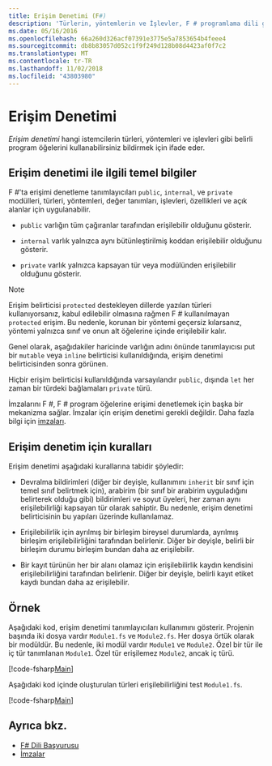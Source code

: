 ```yaml
---
title: Erişim Denetimi (F#)
description: 'Türlerin, yöntemlerin ve İşlevler, F # programlama dili gibi programlama öğelerine erişimi denetlemeyi öğrenin.'
ms.date: 05/16/2016
ms.openlocfilehash: 66a260d326acf07391e3775e5a7853654b4feee4
ms.sourcegitcommit: db8b83057d052c1f9f249d128b08d4423af0f7c2
ms.translationtype: MT
ms.contentlocale: tr-TR
ms.lasthandoff: 11/02/2018
ms.locfileid: "43803980"
---
```

# <a name="access-control"></a>Erişim Denetimi

*Erişim denetimi* hangi istemcilerin türleri, yöntemleri ve işlevleri gibi belirli program öğelerini kullanabilirsiniz bildirmek için ifade eder.

## <a name="basics-of-access-control"></a>Erişim denetimi ile ilgili temel bilgiler

F #'ta erişimi denetleme tanımlayıcıları `public`, `internal`, ve `private` modülleri, türleri, yöntemleri, değer tanımları, işlevleri, özellikleri ve açık alanlar için uygulanabilir.

- `public` varlığın tüm çağıranlar tarafından erişilebilir olduğunu gösterir.

- `internal` varlık yalnızca aynı bütünleştirilmiş koddan erişilebilir olduğunu gösterir.

- `private` varlık yalnızca kapsayan tür veya modülünden erişilebilir olduğunu gösterir.

>[!NOTE]
Erişim belirticisi `protected` destekleyen dillerde yazılan türleri kullanıyorsanız, kabul edilebilir olmasına rağmen F # kullanılmayan `protected` erişim. Bu nedenle, korunan bir yöntemi geçersiz kılarsanız, yöntemi yalnızca sınıf ve onun alt öğelerine içinde erişilebilir kalır.

Genel olarak, aşağıdakiler haricinde varlığın adını önünde tanımlayıcısı put bir `mutable` veya `inline` belirticisi kullanıldığında, erişim denetimi belirticisinden sonra görünen.

Hiçbir erişim belirticisi kullanıldığında varsayılandır `public`, dışında `let` her zaman bir türdeki bağlamaları `private` türü.

İmzalarını F #, F # program öğelerine erişimi denetlemek için başka bir mekanizma sağlar. İmzalar için erişim denetimi gerekli değildir. Daha fazla bilgi için [imzaları](signatures.md).

## <a name="rules-for-access-control"></a>Erişim denetim için kuralları

Erişim denetimi aşağıdaki kurallarına tabidir şöyledir:

- Devralma bildirimleri (diğer bir deyişle, kullanımını `inherit` bir sınıf için temel sınıf belirtmek için), arabirim (bir sınıf bir arabirim uyguladığını belirterek olduğu gibi) bildirimleri ve soyut üyeleri, her zaman aynı erişilebilirliği kapsayan tür olarak sahiptir. Bu nedenle, erişim denetimi belirticisinin bu yapıları üzerinde kullanılamaz.

- Erişilebilirlik için ayrılmış bir birleşim bireysel durumlarda, ayrılmış birleşim erişilebilirliğini tarafından belirlenir. Diğer bir deyişle, belirli bir birleşim durumu birleşim bundan daha az erişilebilir.

- Bir kayıt türünün her bir alanı olamaz için erişilebilirlik kaydın kendisini erişilebilirliğini tarafından belirlenir. Diğer bir deyişle, belirli kayıt etiket kaydı bundan daha az erişilebilir.

## <a name="example"></a>Örnek

Aşağıdaki kod, erişim denetimi tanımlayıcıları kullanımını gösterir. Projenin başında iki dosya vardır `Module1.fs` ve `Module2.fs`. Her dosya örtük olarak bir modüldür. Bu nedenle, iki modül vardır `Module1` ve `Module2`. Özel bir tür ile iç tür tanımlanan `Module1`. Özel tür erişilemez `Module2`, ancak iç türü.

[!code-fsharp[Main](../../../samples/snippets/fsharp/access-control/snippet1.fs)]

Aşağıdaki kod içinde oluşturulan türleri erişilebilirliğini test `Module1.fs`.

[!code-fsharp[Main](../../../samples/snippets/fsharp/access-control/snippet2.fs)]

## <a name="see-also"></a>Ayrıca bkz.

- [F# Dili Başvurusu](index.md)
- [İmzalar](signatures.md)
